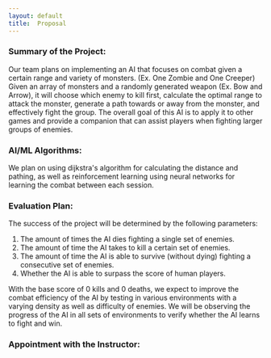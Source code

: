 ```yaml
---
layout: default
title:  Proposal
---
```


### Summary of the Project:
Our team plans on implementing an AI that focuses on combat given a certain range and variety of monsters. (Ex. One Zombie and One Creeper) Given an array of monsters and a randomly generated weapon (Ex. Bow and Arrow), it will choose which enemy to kill first, calculate the optimal range to attack the monster, generate a path towards or away from the monster, and effectively fight the group. The overall goal of this AI is to apply it to other games and provide a companion that can assist players when fighting larger groups of enemies.

### AI/ML Algorithms:
We plan on using dijkstra's algorithm for calculating the distance and pathing, as well as reinforcement learning using neural networks for learning the combat between each session.

### Evaluation Plan:
The success of the project will be determined by the following parameters:

 1) The amount of times the AI dies fighting a single set of enemies.
 2) The amount of time the AI takes to kill a certain set of enemies. 
 3) The amount of time the AI is able to survive (without dying) fighting a consecutive set of enemies.
 4) Whether the AI is able to surpass the score of human players. 

With the base score of 0 kills and 0 deaths, we expect to improve the combat efficiency of the AI by testing in various environments with a varying density as well as difficulty of enemies. We will be observing the progress of the AI in all sets of environments to verify whether the AI learns to fight and win.

### Appointment with the Instructor:
